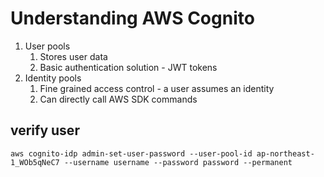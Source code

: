 # Understanding AWS Cognito

1. User pools
   1. Stores user data
   2. Basic authentication solution - JWT tokens
2. Identity pools
   1. Fine grained access control - a user assumes an identity
   2. Can directly call AWS SDK commands


## verify user
`aws cognito-idp admin-set-user-password --user-pool-id ap-northeast-1_WOb5qNeC7 --username username --password password --permanent`